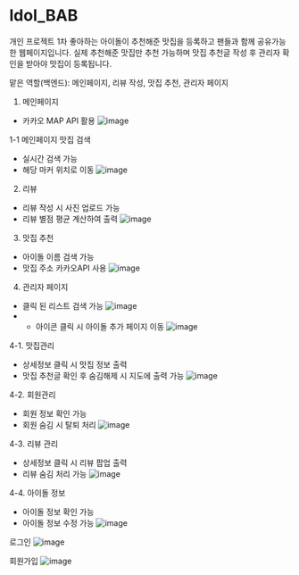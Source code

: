 # ldol_BAB

개인 프로젝트 1차
좋아하는 아이돌이 추천해준 맛집을 등록하고 팬들과 함께 공유가능한 웹페이지입니다.
실제 추천해준 맛집만 추천 가능하며 맛집 추천글 작성 후 관리자 확인을 받아야 맛집이 등록됩니다.

맡은 역할(백엔드): 메인페이지, 리뷰 작성, 맛집 추천, 관리자 페이지



1. 메인페이지
- 카카오 MAP API 활용
![image](https://user-images.githubusercontent.com/78857618/218730858-f19d2f5c-0284-4412-9568-2f86bb6f12bb.png)

1-1 메인페이지 맛집 검색
- 실시간 검색 가능
- 해당 마커 위치로 이동
![image](https://user-images.githubusercontent.com/78857618/218731104-a765da7b-d8c3-44b9-967e-7fffdfef8134.png)

2. 리뷰
- 리뷰 작성 시 사진 업로드 가능
- 리뷰 별점 평균 계산하여 출력
![image](https://user-images.githubusercontent.com/78857618/218731462-4ffac0fe-2f1e-4744-864f-b3be9f573489.png)

3. 맛집 추천
- 아이돌 이름 검색 가능
- 맛집 주소 카카오API 사용
![image](https://user-images.githubusercontent.com/78857618/218731851-894134c8-6d54-4a09-87bb-3b3bf70c9db7.png)

4. 관리자 페이지
- 클릭 된 리스트 검색 가능
![image](https://user-images.githubusercontent.com/78857618/218734145-e15f855b-64c4-4ada-86b9-d81d8e0e8335.png)
- + 아이콘 클릭 시 아이돌 추가 페이지 이동
![image](https://user-images.githubusercontent.com/78857618/218735320-3265cb16-5958-41aa-acec-c8150e5f00e5.png)


4-1. 맛집관리
- 상세정보 클릭 시 맛집 정보 출력
- 맛집 추천글 확인 후 숨김해제 시 지도에 출력 가능
![image](https://user-images.githubusercontent.com/78857618/218734705-eca5a58d-d33d-4eb8-8da7-c007e6b9fd19.png)

4-2. 회원관리
- 회원 정보 확인 가능
- 회원 숨김 시 탈퇴 처리
![image](https://user-images.githubusercontent.com/78857618/218734949-732ce58c-61c6-4128-86cd-a7e24ab0604b.png)


4-3. 리뷰 관리
- 상세정보 클릭 시 리뷰 팝업 출력
- 리뷰 숨김 처리 가능
![image](https://user-images.githubusercontent.com/78857618/218735070-57ac803f-9509-470e-a578-88a8b1d80daa.png)


4-4. 아이돌 정보
- 아이돌 정보 확인 가능
- 아이돌 정보 수정 가능
![image](https://user-images.githubusercontent.com/78857618/218735191-8ead0620-ce45-4be6-bed0-5abe86ce3138.png)


 로그인
![image](https://user-images.githubusercontent.com/78857618/218730319-a4f631aa-aad4-4835-84dc-d1b6c549a727.png)

 회원가입
![image](https://user-images.githubusercontent.com/78857618/218730418-b2d9a69a-b896-4717-b86c-90c028ce2ef6.png)
